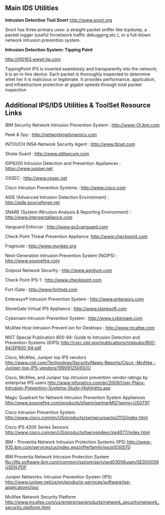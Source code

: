 ## Main IDS Utilities

**Intrusion Detection Tool:Snort**
 http://www.snort.org

Snort has three primary uses: a straight packet sniffer like tcpdump, a packet logger (useful fornetwork   traffic debugging,etc.), or a full-blown network intrusion prevention system.

**Intrusion Detection System: Tipping Point**

http://h10163.wwwl.hp.com

TippingPoint IPS is inserted seamlessly and transparently into the network; it is an in-line device. Each packet is thoroughly inspected to determine whet her it is malicious or legitimate. It provides performance, application, and infrastructure protection at gigabit speeds through total packet inspection

## Additional IPS/IDS Utilities & ToolSet Resource Links


IBM Security Network Intrusion Prevention System : http://www-Ol.ibm.com

Peek & Spy : http://networkingdynamics.com

INTOUCH INSA-Network Security Agent : http://www.ttinet.com

Strata Guard : http://www.stillsecure.com

IDP8200 Intrusion Detection and Prevention Appliances : https://www.juniper.net

OSSEC : http://www.ossec.net

Cisco Intrusion Prevention Systems : http://www.cisco.com

AIDE (Advanced Intrusion Detection Environment) : http://aide.sourceforge.net

SNARE (System iNtrusion Analysis & Reporting Environment) : http://www.intersectalliance.com

Vanguard Enforcer : http://www.go2vanguard.com

Check Point Threat Prevention Appliance :http://www.checkpoint.com

Fragroute : http://www.monkey.org

Next-Generation Intrusion Prevention System (NGIPS) : http://www.sourcefire.com

Outpost Network Security : http://www.agnitum.com

Check Point IPS-1 : http://www.checkpoint.com

Fort iGate : http://www.fortinet.com

Enterasys® Intrusion Prevention System : http://www.enterasys.com

StoneGate Virtual IPS Appliance : http://www.stonesoft.com

Cyberoam Intrusion Prevention System : http://www.cyberoam.com

McAfee Host Intrusion Prevent ion for Desktops : http://www.mcafee.com

NIST Special Publication 800-94: Guide to Intrusion Detection and Prevention Systems (IDPS) http://csrc.nist.gov/publications/nistpubs/800-94/SP800-94.pdf

Cisco, McAfee, Juniper top IPS vendors http://www.ciol.com/Technology/Security/News-Reports/Cisco,-McAfee,-Juniper-top-IPS-vendors/16909125093/0/

Cisco, McAfee, and Juniper top intrusion prevention vendor ratings by enterprise IPS users http://www.infonetics.com/pr/2009/User-Plans-Intrusion-Prevention-Systems-Study-Highlights.asp

Magic Quadrant for Network Intrusion Prevention System Appliances http://www.sourcefire.com/products/sfsem/gartnerMQ?semg=USGTR1

Cisco Intrusion Prevention System http://www.cisco.com/en/US/products/sw/secursw/ps2113/index.html

Cisco IPS 4200 Series Sensors http://www.cisco.com/en/US/products/hw/vpndevc/ps4077/index.html

IBM - Proventia Network Intrusion Protection Systems (IPS) http://www-935.ibm.com/services/us/index.wss/offerfamily/iss/a1030570

IBM Proventia Network Intrusion Protection System ftp://ftp.software.ibm.com/common/ssi/pm/sp/n/sed03056usen/SED03056USEN.PDF

Juniper Networks: Intrusion Prevention System (IPS) http://www.juniper.net/us/en/products-services/software/ise-applications/ips/

McAfee Network Security Platform http://www.mcafee.com/us/enterprise/products/network_security/network_security_platform.html
